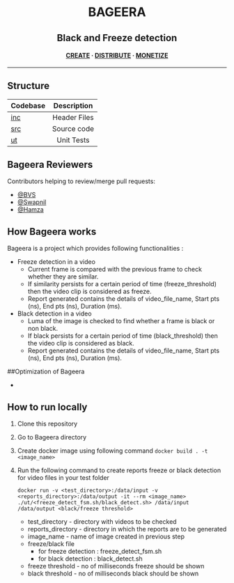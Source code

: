 <h1 align="center">BAGEERA</h1>
<h2 align="center">Black and Freeze detection</h2>

<h4 align="center">
  <a href="https://www.amagi.com/">CREATE</a>
  <span> · </span>
  <a href="https://www.amagi.com/">DISTRIBUTE</a>
  <span> · </span>
  <a href="https://www.amagi.com/">MONETIZE</a>
</h4>

---

## Structure

| Codebase              |      Description          |
| :-------------------- | :-----------------------: |
| [inc](inc)        	|     Header Files          |
| [src](src)  		    |     Source code           |
| [ut](ut)      	    |  	  Unit Tests            |




## Bageera Reviewers

Contributors helping to review/merge pull requests:

- [@BVS](https://github.com/bvs-amagi)
- [@Swapnil](https://github.com/swapnild18)
- [@Hamza](https://github.com/hamza-u)

## How Bageera works

Bageera is a project which provides following functionalities :
* Freeze detection in a video 
    * Current frame is compared with the previous frame to check whether they are similar.
    * If similarity persists for a certain period of time (freeze_threshold) then the video clip is considered as freeze.
    * Report generated contains the details of video_file_name, Start pts (ns), End pts (ns), Duration (ms).
* Black detection in a video
    * Luma of the image is checked to find whether a frame is black or non black.
    * If black persists for a certain period of time (black_threshold) then the video clip is considered as black.
    * Report generated contains the details of video_file_name, Start pts (ns), End pts (ns), Duration (ms).

##Optimization of Bageera

* 


## How to run locally

1. Clone this repository 
2. Go to Bageera directory
3. Create docker image using following command
	`docker build . -t <image_name>`
4. Run the following command to create reports freeze or black detection for video files in your test folder
	
	`docker run -v <test_directory>:/data/input -v <reports_directory>:/data/output -it --rm <image_name> ./ut/<freeze_detect_fsm.sh/black_detect.sh> /data/input /data/output <black/freeze threshold>`
	* test_directory - directory with videos to be checked
	* reports_directory - directory in which the reports are to be generated
	* image_name - name of image created in previous step
	* freeze/black file 
		* for freeze detection : freeze_detect_fsm.sh
		* for black detection : black_detect.sh
    * freeze threshold - no of milliseconds freeze should be shown
    * black threshold  - no of milliseconds black should be shown
		
